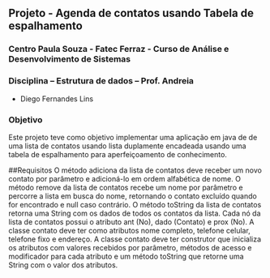 ## Projeto - Agenda de contatos usando Tabela de espalhamento
### Centro Paula Souza - Fatec Ferraz - Curso de Análise e Desenvolvimento de Sistemas
### Disciplina – Estrutura de dados – Prof. Andreia
- Diego Fernandes Lins


### Objetivo
Este projeto teve como objetivo implementar uma aplicação em java de de uma lista de contatos usando lista duplamente encadeada usando uma tabela de espalhamento para aperfeiçoamento de conhecimento.

##Requisitos
O método adiciona da lista de contatos deve receber um novo contato por parâmetro e adicioná-lo em ordem alfabética de nome. O método remove da lista de contatos recebe um nome por parâmetro e percorre a lista em busca do nome, retornando o contato excluído quando for encontrado e null caso contrário. O método toString da lista de contatos retorna uma String com os dados de todos os contatos da lista. Cada nó da lista de contatos possui o atributo ant (No), dado (Contato) e prox (No). A classe contato deve ter como atributos nome completo, telefone celular, telefone fixo e endereço. A classe contato deve ter construtor que inicializa os atributos com valores recebidos por parâmetro, métodos de acesso e modificador para cada atributo e um método toString que retorne uma String com o valor dos atributos.

